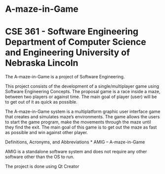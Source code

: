 A-maze-in-Game
==============

CSE 361 - Software Engineering
Department of Computer Science and Engineering
University of Nebraska Lincoln
==============

The A-maze-in-Game is a project of Software Engineering. 

This project consists of the development of a single/multiplayer game using Software Engineering Concepts. The proposal game is a race inside a maze, between two players or against time. The main goal of player (user) will be to get out of it as quick as possible.

The A-maze-in-Game system is a multiplatform graphic user interface game that creates and simulates maze’s environments. The game allows the users to start the game program, make the movements through the maze until they find the exit. The main goal of this game is to get out the maze as fast as possible and win against other player.


 Definitions, Acronyms, and Abbreviations
    *   AMIG – A-maze-in-Game


AMIG is a standalone software system and does not require any other software other than the OS to run.


The project is done using Qt Creator
